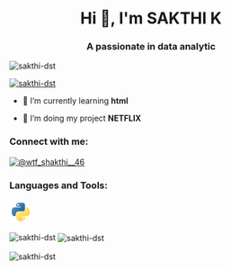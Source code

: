 <h1 align="center">Hi 👋, I'm SAKTHI K</h1>
<h3 align="center">A passionate in data analytic</h3>

<p align="left"> <img src="https://komarev.com/ghpvc/?username=sakthi-dst&label=Profile%20views&color=0e75b6&style=flat" alt="sakthi-dst" /> </p>

<p align="left"> <a href="https://github.com/ryo-ma/github-profile-trophy"><img src="https://github-profile-trophy.vercel.app/?username=sakthi-dst" alt="sakthi-dst" /></a> </p>

- 🌱 I’m currently learning **html**

- 👯 I’m doing my project **NETFLIX**

<h3 align="left">Connect with me:</h3>
<p align="left">
<a href="https://instagram.com/@wtf_shakthi__46" target="blank"><img align="center" src="https://raw.githubusercontent.com/rahuldkjain/github-profile-readme-generator/master/src/images/icons/Social/instagram.svg" alt="@wtf_shakthi__46" height="30" width="40" /></a>
</p>

<h3 align="left">Languages and Tools:</h3>
<p align="left"> <a href="https://www.python.org" target="_blank" rel="noreferrer"> <img src="https://raw.githubusercontent.com/devicons/devicon/master/icons/python/python-original.svg" alt="python" width="40" height="40"/> </a> </p>

<p><img align="left" src="https://github-readme-stats.vercel.app/api/top-langs?username=sakthi-dst&show_icons=true&locale=en&layout=compact" alt="sakthi-dst" /></p>

<p>&nbsp;<img align="center" src="https://github-readme-stats.vercel.app/api?username=sakthi-dst&show_icons=true&locale=en" alt="sakthi-dst" /></p>

<p><img align="center" src="https://github-readme-streak-stats.herokuapp.com/?user=sakthi-dst&" alt="sakthi-dst" /></p>
